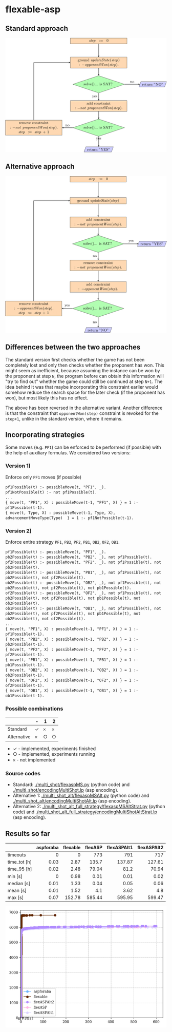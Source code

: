 # flexable-asp

## Standard approach

<!-- Refer to: [./multi_shot/flexaspMS.py](./multi_shot/flexaspMS.py) (python code) and [./multi_shot/encodingMultiShot.lp](./multi_shot/encodingMultiShot.lp) (asp encoding). -->

![Standard approach](./flowcharts/standard/standard-1.png)

## Alternative approach

<!-- Refer to: [./multi_shot_alt/flexaspMSAlt.py](./multi_shot_alt/flexaspMSAlt.py) (python code) and [./multi_shot_alt/encodingMultiShotAlt.lp](./multi_shot_alt/encodingMultiShotAlt.lp) (asp encoding). -->

![Alternative approach](./flowcharts/alternative/alternative-1.png)

## Differences between the two approaches

The standard version first checks whether the game has not been completely lost and only then checks whether the proponent has won. This might seem as inefficient, because assuming the instance can be won by the proponent at step `N`, the program before can obtain this information will "try to find out" whether the game could still be continued at step `N+1`. The idea behind it was that maybe incorporating this constraint earlier would somehow reduce the search space for the later check (if the proponent has won), but most likely this has no effect.

The above has been reversed in the alternative variant. Another difference is that the constraint that `opponentWon(step)` constraint is revoked for the `step+1`, unlike in the standard version, where it remains.

## Incorporating strategies
Some moves (e.g. `PF1`) can be enforced to be performed (if possible) with the help of auxiliary formulas. We considered two versions:

### Version 1)

<!-- Implemented in: [./multi_shot_alt/flexaspMSAlt.py](./multi_shot_alt/flexaspMSAlt.py) (python code) and [./multi_shot_alt/encodingMultiShotAlt.lp](./multi_shot_alt/encodingMultiShotAlt.lp) (asp encoding). -->

Enforce only `PF1` moves (if possible)

```
pf1Possible(t) :- possibleMove(t, "PF1", _).
pf1NotPossible(t) :- not pf1Possible(t).
...
{ move(t, "PF1", X) : possibleMove(t-1, "PF1", X) } = 1 :- pf1Possible(t-1).
{ move(t, Type, X) : possibleMove(t-1, Type, X),  advancementMoveType(Type)  } = 1 :- pf1NotPossible(t-1).
```

### Version 2)

<!-- Implemented in: [./multi_shot_alt_full_strategy/flexaspMSAltStrat.py](./multi_shot_alt_full_strategy/flexaspMSAltStrat.py) (python code) and [./multi_shot_alt_full_strategy/encodingMultiShotAltStrat.lp](./multi_shot_alt_full_strategy/encodingMultiShotAltStrat.lp) (asp encoding). -->

Enforce entire strategy `PF1`, `PB2`, `PF2`, `PB1`, `OB2`, `OF2`, `OB1`.

```
pf1Possible(t) :- possibleMove(t, "PF1", _).
pb2Possible(t) :- possibleMove(t, "PB2", _), not pf1Possible(t).
pf2Possible(t) :- possibleMove(t, "PF2", _), not pf1Possible(t), not pb2Possible(t).
pb1Possible(t) :- possibleMove(t, "PB1", _), not pf1Possible(t), not pb2Possible(t), not pf2Possible(t).
ob2Possible(t) :- possibleMove(t, "OB2", _), not pf1Possible(t), not pb2Possible(t), not pf2Possible(t), not pb1Possible(t).
of2Possible(t) :- possibleMove(t, "OF2", _), not pf1Possible(t), not pb2Possible(t), not pf2Possible(t), not pb1Possible(t), not ob2Possible(t).
ob1Possible(t) :- possibleMove(t, "OB1", _), not pf1Possible(t), not pb2Possible(t), not pf2Possible(t), not pb1Possible(t), not ob2Possible(t), not of2Possible(t).
...
{ move(t, "PF1", X) : possibleMove(t-1, "PF1", X) } = 1 :- pf1Possible(t-1).
{ move(t, "PB2", X) : possibleMove(t-1, "PB2", X) } = 1 :- pb2Possible(t-1).
{ move(t, "PF2", X) : possibleMove(t-1, "PF2", X) } = 1 :- pf2Possible(t-1).
{ move(t, "PB1", X) : possibleMove(t-1, "PB1", X) } = 1 :- pb1Possible(t-1).
{ move(t, "OB2", X) : possibleMove(t-1, "OB2", X) } = 1 :- ob2Possible(t-1).
{ move(t, "OF2", X) : possibleMove(t-1, "OF2", X) } = 1 :- of2Possible(t-1).
{ move(t, "OB1", X) : possibleMove(t-1, "OB1", X) } = 1 :- ob1Possible(t-1).
```

### Possible combinations

| | - | 1 | 2 | 
|-|-|-|-|
|Standard| &#10003; | &#65794; | &#65794; |
|Alternative| &#65794; | &#9675; | &#9675; |


 - &#10003; - implemented, experiments finished
 - &#9675; - implemented, experiments running
 - &#65794; - not implemented


### Source codes
- Standard: [./multi_shot/flexaspMS.py](./multi_shot/flexaspMS.py) (python code) and [./multi_shot/encodingMultiShot.lp](./multi_shot/encodingMultiShot.lp) (asp encoding).
- Alternative 1: [./multi_shot_alt/flexaspMSAlt.py](./multi_shot_alt/flexaspMSAlt.py) (python code) and [./multi_shot_alt/encodingMultiShotAlt.lp](./multi_shot_alt/encodingMultiShotAlt.lp) (asp encoding).
- Alternative 2: [./multi_shot_alt_full_strategy/flexaspMSAltStrat.py](./multi_shot_alt_full_strategy/flexaspMSAltStrat.py) (python code) and [./multi_shot_alt_full_strategy/encodingMultiShotAltStrat.lp](./multi_shot_alt_full_strategy/encodingMultiShotAltStrat.lp) (asp encoding).

## Results so far

|              |   aspforaba |   flexable |   flexASP |   flexASPAlt1 |   flexASPAlt2 |
|:-------------|------------:|-----------:|----------:|--------------:|--------------:|
| timeouts     |        0    |       0    |    773    |        791    |        717    |
| time_tot [h] |        0.03 |       2.87 |    135.7  |        137.87 |        127.61 |
| time_95 [h]  |        0.02 |       2.48 |     79.04 |         81.2  |         70.94 |
| min [s]      |        0    |       0.98 |      0.01 |          0.01 |          0.02 |
| median [s]   |        0.01 |       1.33 |      0.04 |          0.05 |          0.06 |
| mean [s]     |        0.01 |       1.52 |      4.1  |          3.62 |          4.8  |
| max [s]      |        0.07 |     152.78 |    585.44 |        595.95 |        599.47 |

![Cactus plot](./analysis/cactus_plot.png)
